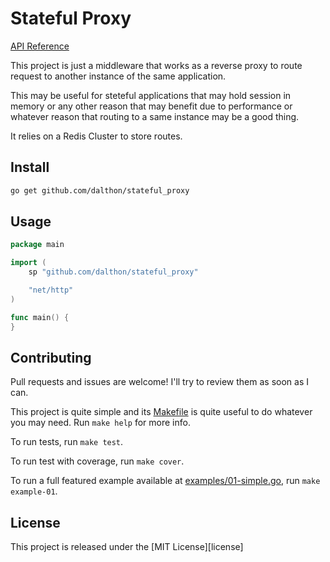 # Stateful Proxy

[API Reference][api-reference]

This project is just a middleware that works as a reverse proxy to route
request to another instance of the same application.

This may be useful for steteful applications that may hold session in memory
or any other reason that may benefit due to performance or whatever reason
that routing to a same instance may be a good thing.

It relies on a Redis Cluster to store routes.

## Install

```sh
go get github.com/dalthon/stateful_proxy
```

## Usage

```go
package main

import (
	sp "github.com/dalthon/stateful_proxy"

	"net/http"
)

func main() {
}
```

## Contributing

Pull requests and issues are welcome! I'll try to review them as soon as I can.

This project is quite simple and its [Makefile][makefile] is quite useful to do
whatever you may need. Run `make help` for more info.

To run tests, run `make test`.

To run test with coverage, run `make cover`.

To run a full featured example available at [examples/01-simple.go][example], run
`make example-01`.

## License

This project is released under the [MIT License][license]

[api-reference]: https://pkg.go.dev/github.com/dalthon/stateful_proxy
[example]:       examples/01-simple.go
[makefile]:      Makefile
